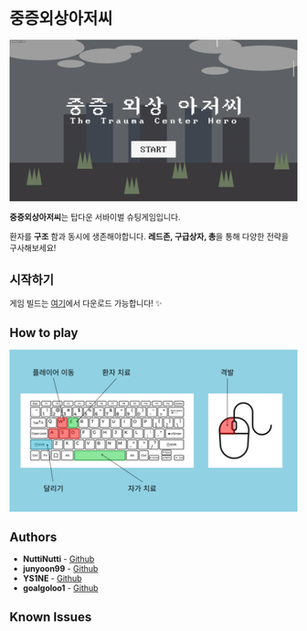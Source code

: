 # 중증외상아저씨

![GIF](start.gif) 


**중증외상아저씨**는 탑다운 서바이벌 슈팅게임입니다. 

환자를 **구조** 함과 동시에 생존해야합니다.
**레드존, 구급상자, 총**을 통해 다양한 전략을 구사해보세요!

## 시작하기

게임 빌드는 [여기](https://github.com/goalgoloo1/TraumaCenterAjussi/releases/tag/1.0.0)에서 다운로드 가능합니다! ✨

## How to play
![PNG](keyboardandmouse.png)

## Authors

*   **NuttiNutti** - [Github](https://github.com/NuttiNutti)
*   **junyoon99** - [Github](https://github.com/junyoon99)
*   **YS1NE** - [Github](https://github.com/YS1NE)
*   **goalgoloo1** - [Github](https://github.com/goalgoloo1)


## Known Issues
